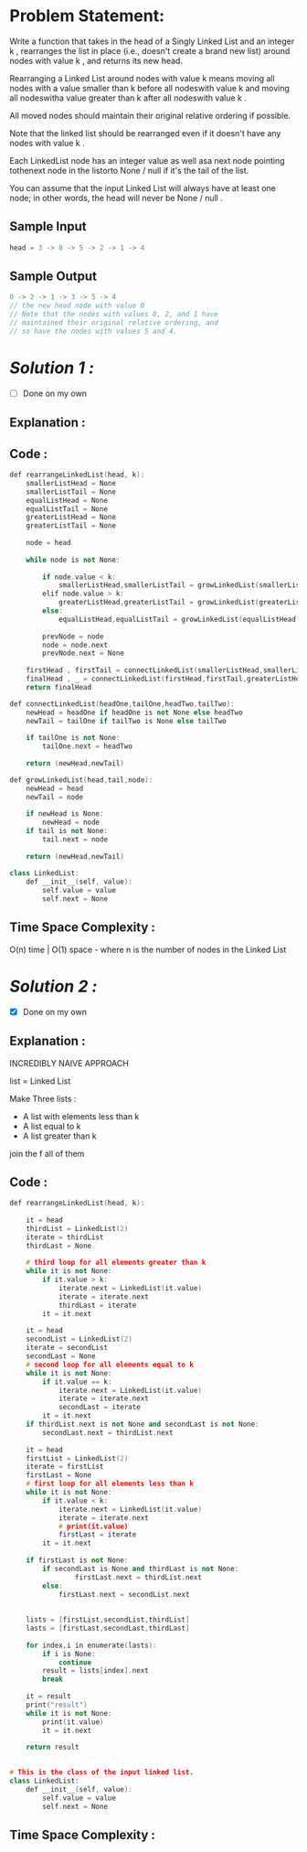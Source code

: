 # Problem Statement:

Write a function that takes in the head of a Singly Linked List and an integer k , rearranges the list in place (i.e., doesn't create a brand new list) around nodes with value k , and returns its new head. 

Rearranging a Linked List around nodes with value k means moving all nodes with a value smaller than k before all nodeswith value k and moving all nodeswitha value greater than k after all nodeswith value k . 

All moved nodes should maintain their original relative ordering if possible. 

Note that the linked list should be rearranged even if it doesn't have any nodes with value k . 

Each LinkedList node has an integer value as well asa next node pointing tothenext node in the listorto None / null if it's the tail of the list.

You can assume that the input Linked List will always have at least one node; in other words, the head will never be None / null .

## Sample Input

```cpp
head = 3 -> 0 -> 5 -> 2 -> 1 -> 4
```

## Sample Output

```cpp
0 -> 2 -> 1 -> 3 -> 5 -> 4 
// the new head node with value 0
// Note that the nodes with values 0, 2, and 1 have
// maintained their original relative ordering, and
// so have the nodes with values 5 and 4.
```

# *Solution 1 :*

- [ ]  Done on my own

## Explanation :

## Code :

```cpp
def rearrangeLinkedList(head, k):
	smallerListHead = None
	smallerListTail = None
	equalListHead = None
	equalListTail = None
	greaterListHead = None
	greaterListTail = None
	
	node = head
	
	while node is not None:
		
		if node.value < k:
			smallerListHead,smallerListTail = growLinkedList(smallerListHead,smallerListTail,node)
		elif node.value > k:
			greaterListHead,greaterListTail = growLinkedList(greaterListHead,greaterListTail,node)
		else:
			equalListHead,equalListTail = growLinkedList(equalListHead,equalListTail,node)
			
		prevNode = node
		node = node.next
		prevNode.next = None
		
	firstHead , firstTail = connectLinkedList(smallerListHead,smallerListTail,equalListHead,equalListTail)
	finalHead , _ = connectLinkedList(firstHead,firstTail,greaterListHead,greaterListTail)
	return finalHead

def connectLinkedList(headOne,tailOne,headTwo,tailTwo):
	newHead = headOne if headOne is not None else headTwo
	newTail = tailOne if tailTwo is None else tailTwo
	
	if tailOne is not None:
		tailOne.next = headTwo
	
	return (newHead,newTail)

def growLinkedList(head,tail,node):
	newHead = head
	newTail = node
	
	if newHead is None:
		newHead = node
	if tail is not None:
		tail.next = node
		
	return (newHead,newTail)
		
class LinkedList:
    def __init__(self, value):
        self.value = value
        self.next = None
```

## Time Space Complexity :

O(n) time | O(1) space - where n is the number of nodes in the Linked List

# *Solution 2 :*

- [x]  Done on my own

## Explanation :

INCREDIBLY NAIVE APPROACH

list = Linked List

Make Three lists :

- A list with elements less than k
- A list equal to k
- A list greater than k

join the f all of them

## Code :

```cpp
def rearrangeLinkedList(head, k):
	
	it = head
	thirdList = LinkedList(2)
	iterate = thirdList
	thirdLast = None
	
	# third loop for all elements greater than k
	while it is not None:
		if it.value > k:
			iterate.next = LinkedList(it.value)
			iterate = iterate.next
			thirdLast = iterate
		it = it.next
		
	it = head
	secondList = LinkedList(2)
	iterate = secondList
	secondLast = None
	# second loop for all elements equal to k
	while it is not None:
		if it.value == k:
			iterate.next = LinkedList(it.value)
			iterate = iterate.next
			secondLast = iterate
		it = it.next
	if thirdList.next is not None and secondLast is not None:
		secondLast.next = thirdList.next 
    
	it = head
	firstList = LinkedList(2)
	iterate = firstList
	firstLast = None
	# first loop for all elements less than k
	while it is not None:
		if it.value < k:
			iterate.next = LinkedList(it.value)
			iterate = iterate.next
			# print(it.value)
			firstLast = iterate
		it = it.next
		
	if firstLast is not None:
		if secondLast is None and thirdLast is not None:
				firstLast.next = thirdList.next
		else:
			firstLast.next = secondList.next
		
		
	lists = [firstList,secondList,thirdList]
	lasts = [firstLast,secondLast,thirdLast]
	
	for index,i in enumerate(lasts):
		if i is None:
			continue
		result = lists[index].next
		break
		
	it = result
	print("result")
	while it is not None:
		print(it.value)
		it = it.next
		
	return result
	

# This is the class of the input linked list.
class LinkedList:
    def __init__(self, value):
        self.value = value
        self.next = None
```

## Time Space Complexity :
